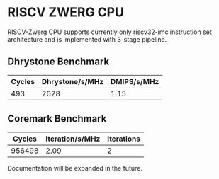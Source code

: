 # RISCV ZWERG CPU #

RISCV-Zwerg CPU supports currently only riscv32-imc instruction set architecture and is implemented with 3-stage pipeline.

## Dhrystone Benchmark ##
| Cycles | Dhrystone/s/MHz | DMIPS/s/MHz |
| ------ | --------------- | ----------- |
|    493 |            2028 |        1.15 |

## Coremark Benchmark ##
| Cycles | Iteration/s/MHz | Iterations |
| ------ | --------------- | ---------- |
| 956498 |            2.09 |          2 |

Documentation will be expanded in the future.
